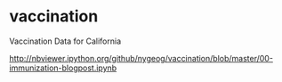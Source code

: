 # vaccination
Vaccination Data for California

http://nbviewer.ipython.org/github/nygeog/vaccination/blob/master/00-immunization-blogpost.ipynb
